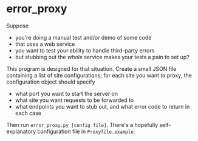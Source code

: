 error_proxy
===========

Suppose

 - you're doing a manual test and/or demo of some code
 - that uses a web service
 - you want to test your ability to handle third-party errors
 - but stubbing out the *whole* service makes your tests a pain to set up?
 
This program is designed for that situation. Create a small JSON file containing a list of site configurations; for each site you want to proxy, the configuration object should specify

 - what port you want to start the server on
 - what site you want requests to be forwarded to
 - what endpoints you want to stub out, and what error code to return in each case
 
Then run `error_proxy.py [config file]`. There's a hopefully self-explanatory configuration file in `Proxyfile.example`.
